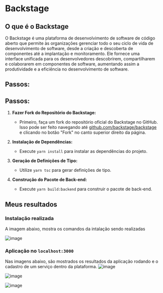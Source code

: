 # Backstage
## O que é o Backstage
O Backstage é uma plataforma de desenvolvimento de software de código aberto que permite às organizações gerenciar todo o seu ciclo de vida de desenvolvimento de software, desde a criação e descoberta de componentes até a implantação e monitoramento. Ele fornece uma interface unificada para os desenvolvedores descobrirem, compartilharem e colaborarem em componentes de software, aumentando assim a produtividade e a eficiência no desenvolvimento de software.

## Passos:
## Passos:

1. **Fazer Fork do Repositório do Backstage:**
   - Primeiro, faça um fork do repositório oficial do Backstage no GitHub. Isso pode ser feito navegando até [github.com/backstage/backstage](https://github.com/backstage/backstage) e clicando no botão "Fork" no canto superior direito da página.


2. **Instalação de Dependências:**
   - Execute `yarn install` para instalar as dependências do projeto.
   
3. **Geração de Definições de Tipo:**
   - Utilize `yarn tsc` para gerar definições de tipo.

4. **Construção do Pacote de Back-end:**
   - Execute `yarn build:backend` para construir o pacote de back-end.


## Meus resultados

### Instalação realizada 
A imagem abaixo, mostra os comandos da intalação sendo realizadas

![image](https://github.com/sophiatosarr/backstage/assets/99216420/62e6a217-43b5-43d3-a45b-3ddb5d9d388c)

### Aplicação no `localhost:3000`
Nas imagens abaixo, são mostrados os resultados da aplicação rodando e o cadastro de um serviço dentro da plataforma.
![image](https://github.com/sophiatosarr/backstage/assets/99216420/3a7560f2-afb7-4298-946b-09d7e854cee1)

![image](https://github.com/sophiatosarr/backstage/assets/99216420/12d2999c-fa1b-47cd-8be7-e2455e1c90b2)

![image](https://github.com/sophiatosarr/backstage/assets/99216420/3ee4fd7b-b304-46af-8ac8-45dbeeac9546)

